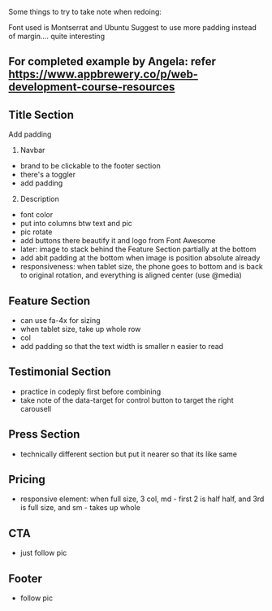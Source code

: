 Some things to try to take note when redoing:

Font used is Montserrat and Ubuntu
Suggest to use more padding instead of margin.... quite interesting


## For completed example by Angela: refer https://www.appbrewery.co/p/web-development-course-resources


## Title Section
Add padding
1. Navbar
- brand to be clickable to the footer section 
- there's a toggler
- add padding

2. Description
- font color 
- put into columns btw text and pic
- pic rotate
- add buttons there beautify it and logo from Font Awesome
- later: image to stack behind the Feature Section partially at the bottom
- add abit padding at the bottom when image is position absolute already
- responsiveness: when tablet size, the phone goes to bottom and is back to original rotation, and everything is aligned center (use @media)

## Feature Section
- can use fa-4x for sizing
- when tablet size, take up whole row
- col
- add padding so that the text width is smaller n easier to read

## Testimonial Section
- practice in codeply first before combining
- take note of the data-target for control button to target the right carousell

## Press Section
- technically different section but put it nearer so that its like same

## Pricing
- responsive element: when full size, 3 col, md - first 2 is half half, and 3rd is full size, and sm - takes up whole


## CTA
- just follow pic

## Footer

- follow pic